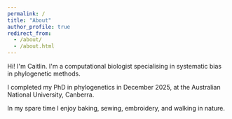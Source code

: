 ```yaml
---
permalink: /
title: "About"
author_profile: true
redirect_from: 
  - /about/
  - /about.html
---
```


Hi! I'm Caitlin. I'm a computational biologist specialising in systematic bias
in phylogenetic methods.

I completed my PhD in phylogenetics in December 2025, at the Australian National 
University, Canberra. 

In my spare time I enjoy baking, sewing, embroidery, and walking in nature.


